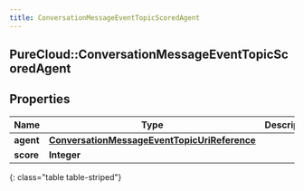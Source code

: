 ```yaml
---
title: ConversationMessageEventTopicScoredAgent
---
```

## PureCloud::ConversationMessageEventTopicScoredAgent

## Properties

|Name | Type | Description | Notes|
|------------ | ------------- | ------------- | -------------|
| **agent** | [**ConversationMessageEventTopicUriReference**](ConversationMessageEventTopicUriReference.html) |  | [optional] |
| **score** | **Integer** |  | [optional] |
{: class="table table-striped"}


